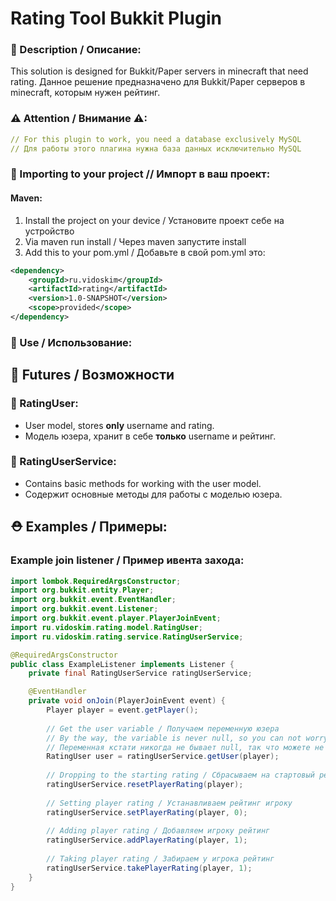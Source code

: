 # Rating Tool Bukkit Plugin
### 📜 Description / Описание:
This solution is designed for Bukkit/Paper servers in minecraft that need rating. 
Данное решение предназначено для Bukkit/Paper серверов в minecraft, которым нужен рейтинг.

### ⚠ Attention / Внимание ⚠:
```yaml
// For this plugin to work, you need a database exclusively MySQL 
// Для работы этого плагина нужна база данных исключительно MySQL
```


### 🎀 Importing to your project // Импорт в ваш проект:
#### Maven:
1. Install the project on your device / Установите проект себе на устройство
2. Via maven run install / Через maven запустите install
3. Add this to your pom.yml / Добавьте в свой pom.yml это:
```xml
<dependency>
    <groupId>ru.vidoskim</groupId>
    <artifactId>rating</artifactId>
    <version>1.0-SNAPSHOT</version>
    <scope>provided</scope>
</dependency>
```

### 🎈 Use / Использование:

## 🎨 Futures / Возможности
### 👤 RatingUser:
- User model, stores **only** username and rating.
- Модель юзера, хранит в себе **только** username и рейтинг.
### 🔧 RatingUserService:
- Contains basic methods for working with the user model.
- Содержит основные методы для работы с моделью юзера.

## ⛑ Examples / Примеры:

### Example join listener / Пример ивента захода:
```java
import lombok.RequiredArgsConstructor;
import org.bukkit.entity.Player;
import org.bukkit.event.EventHandler;
import org.bukkit.event.Listener;
import org.bukkit.event.player.PlayerJoinEvent;
import ru.vidoskim.rating.model.RatingUser;
import ru.vidoskim.rating.service.RatingUserService;

@RequiredArgsConstructor
public class ExampleListener implements Listener {
    private final RatingUserService ratingUserService;

    @EventHandler
    private void onJoin(PlayerJoinEvent event) {
        Player player = event.getPlayer();
        
        // Get the user variable / Получаем переменную юзера
        // By the way, the variable is never null, so you can not worry (in case of absence of a player in the database - the plugin itself will create it)
        // Переменная кстати никогда не бывает null, так что можете не волноваться (в случае отсутствия игрока в БД - плагин сам его создаст)
        RatingUser user = ratingUserService.getUser(player);
        
        // Dropping to the starting rating / Сбрасываем на стартовый рейтинг
        ratingUserService.resetPlayerRating(player);
        
        // Setting player rating / Устанавливаем рейтинг игроку
        ratingUserService.setPlayerRating(player, 0);
        
        // Adding player rating / Добавляем игроку рейтинг
        ratingUserService.addPlayerRating(player, 1);
        
        // Taking player rating / Забираем у игрока рейтинг
        ratingUserService.takePlayerRating(player, 1);
    }
}
```